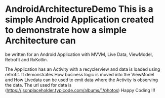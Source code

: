 # AndroidArchitectureDemo This is a simple Android Application created to demonstrate how a simple Architecture can 
be written for an Android Application with MVVM, Live Data, ViewModel, Retrofit and RxKotlin.

The Application has an Activity with a recyclerview and  data is loaded using retrofit.
It demonstrates How business logic is moved into the ViewModel and How Livedata can be used to emit data where 
the Activity is observing the data.
The url used for data is (https://jsonplaceholder.typicode.com/albums/1/photos)
Happy Coding !!!
